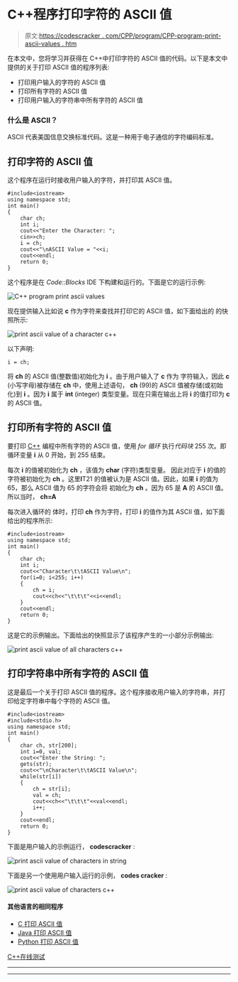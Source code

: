 # C++程序打印字符的 ASCII 值

> 原文:[https://codescracker . com/CPP/program/CPP-program-print-ascii-values . htm](https://codescracker.com/cpp/program/cpp-program-print-ascii-values.htm)

在本文中，您将学习并获得在 C++中打印字符的 ASCII 值的代码。以下是本文中提供的关于打印 ASCII 值的程序列表:

*   打印用户输入的字符的 ASCII 值
*   打印所有字符的 ASCII 值
*   打印用户输入的字符串中所有字符的 ASCII 值

### 什么是 ASCII？

ASCII 代表美国信息交换标准代码。这是一种用于电子通信的字符编码标准。

## 打印字符的 ASCII 值

这个程序在运行时接收用户输入的字符，并打印其 ASCII 值。

```
#include<iostream>
using namespace std;
int main()
{
    char ch;
    int i;
    cout<<"Enter the Character: ";
    cin>>ch;
    i = ch;
    cout<<"\nASCII Value = "<<i;
    cout<<endl;
    return 0;
}
```

这个程序是在 *Code::Blocks* IDE 下构建和运行的。下面是它的运行示例:

![C++ program print ascii values](../Images/8cae7a1ae7e27327e64610ef4ba6c236.png)

现在提供输入比如说 **c** 作为字符来查找并打印它的 ASCII 值，如下面给出的 的快照所示:

![print ascii value of a character c++](../Images/d4a755ac9a1311c959227be81dfa91cc.png)

以下声明:

```
i = ch;
```

将 **ch** 的 ASCII 值(整数值)初始化为 **i** 。由于用户输入了 **c** 作为 字符输入，因此 **c** (小写字母)被存储在 **ch** 中，使用上述语句， **ch** (99)的 ASCII 值被存储(或初始化)到 **i** 。因为 **i** 属于 **int** (integer) 类型变量。现在只需在输出上将 **i** 的值打印为 **c** 的 ASCII 值。

## 打印所有字符的 ASCII 值

要打印 [C++](/cpp/index.htm) 编程中所有字符的 ASCII 值，使用 *for 循环* 执行*代码块* 255 次。即循环变量 **i** 从 0 开始，到 255 结束。

每次 **i** 的值被初始化为 **ch** ，该值为 **char** (字符)类型变量。 因此对应于 **i** 的值的字符被初始化为 **ch** 。这里**I**T21 的值被认为是 ASCII 值。因此，如果 **i** 的值为 65，那么 ASCII 值为 65 的字符会将 初始化为 **ch** 。因为 65 是 **A** 的 ASCII 值。所以当时， **ch=A**

每次进入循环的 体时，打印 **ch** 作为字符，打印 **i** 的值作为其 ASCII 值，如下面给出的程序所示:

```
#include<iostream>
using namespace std;
int main()
{
    char ch;
    int i;
    cout<<"Character\t\tASCII Value\n";
    for(i=0; i<255; i++)
    {
        ch = i;
        cout<<ch<<"\t\t\t"<<i<<endl;
    }
    cout<<endl;
    return 0;
}
```

这是它的示例输出。下面给出的快照显示了该程序产生的一小部分示例输出:

![print ascii value of all characters c++](../Images/792dce8b8a2e85592159c11c378f9387.png)

## 打印字符串中所有字符的 ASCII 值

这是最后一个关于打印 ASCII 值的程序。这个程序接收用户输入的字符串，并打印给定字符串中每个字符的 ASCII 值。

```
#include<iostream>
#include<stdio.h>
using namespace std;
int main()
{
    char ch, str[200];
    int i=0, val;
    cout<<"Enter the String: ";
    gets(str);
    cout<<"\nCharacter\t\tASCII Value\n";
    while(str[i])
    {
        ch = str[i];
        val = ch;
        cout<<ch<<"\t\t\t"<<val<<endl;
        i++;
    }
    cout<<endl;
    return 0;
}
```

下面是用户输入的示例运行， **codescracker** :

![print ascii value of characters in string](../Images/9ec59a6dfabca259bef41e8b64bb7fb4.png)

下面是另一个使用用户输入运行的示例， **codes cracker** :

![print ascii value of characters c++](../Images/406003a377216ea62427043dd9842c1a.png)

#### 其他语言的相同程序

*   [C 打印 ASCII 值](/c/program/c-program-print-ascii-values.htm)
*   [Java 打印 ASCII 值](/java/program/java-program-print-ascii-values.htm)
*   [Python 打印 ASCII 值](/python/program/python-program-print-ascii-values.htm)

[C++在线测试](/exam/showtest.php?subid=3)

* * *

* * *